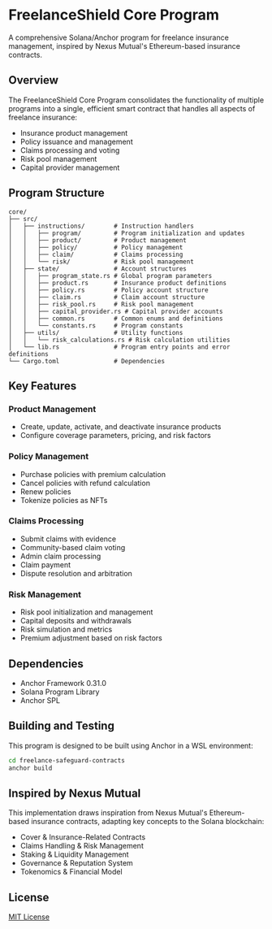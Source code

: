 # FreelanceShield Core Program

A comprehensive Solana/Anchor program for freelance insurance management, inspired by Nexus Mutual's Ethereum-based insurance contracts.

## Overview

The FreelanceShield Core Program consolidates the functionality of multiple programs into a single, efficient smart contract that handles all aspects of freelance insurance:

- Insurance product management
- Policy issuance and management
- Claims processing and voting
- Risk pool management
- Capital provider management

## Program Structure

```
core/
├── src/
│   ├── instructions/        # Instruction handlers
│   │   ├── program/         # Program initialization and updates
│   │   ├── product/         # Product management
│   │   ├── policy/          # Policy management
│   │   ├── claim/           # Claims processing
│   │   └── risk/            # Risk pool management
│   ├── state/               # Account structures
│   │   ├── program_state.rs # Global program parameters
│   │   ├── product.rs       # Insurance product definitions
│   │   ├── policy.rs        # Policy account structure
│   │   ├── claim.rs         # Claim account structure
│   │   ├── risk_pool.rs     # Risk pool management
│   │   ├── capital_provider.rs # Capital provider accounts
│   │   ├── common.rs        # Common enums and definitions
│   │   └── constants.rs     # Program constants
│   ├── utils/               # Utility functions
│   │   └── risk_calculations.rs # Risk calculation utilities
│   └── lib.rs               # Program entry points and error definitions
└── Cargo.toml               # Dependencies
```

## Key Features

### Product Management
- Create, update, activate, and deactivate insurance products
- Configure coverage parameters, pricing, and risk factors

### Policy Management
- Purchase policies with premium calculation
- Cancel policies with refund calculation
- Renew policies
- Tokenize policies as NFTs

### Claims Processing
- Submit claims with evidence
- Community-based claim voting
- Admin claim processing
- Claim payment
- Dispute resolution and arbitration

### Risk Management
- Risk pool initialization and management
- Capital deposits and withdrawals
- Risk simulation and metrics
- Premium adjustment based on risk factors

## Dependencies

- Anchor Framework 0.31.0
- Solana Program Library
- Anchor SPL

## Building and Testing

This program is designed to be built using Anchor in a WSL environment:

```bash
cd freelance-safeguard-contracts
anchor build
```

## Inspired by Nexus Mutual

This implementation draws inspiration from Nexus Mutual's Ethereum-based insurance contracts, adapting key concepts to the Solana blockchain:

- Cover & Insurance-Related Contracts
- Claims Handling & Risk Management
- Staking & Liquidity Management
- Governance & Reputation System
- Tokenomics & Financial Model

## License

[MIT License](LICENSE)

